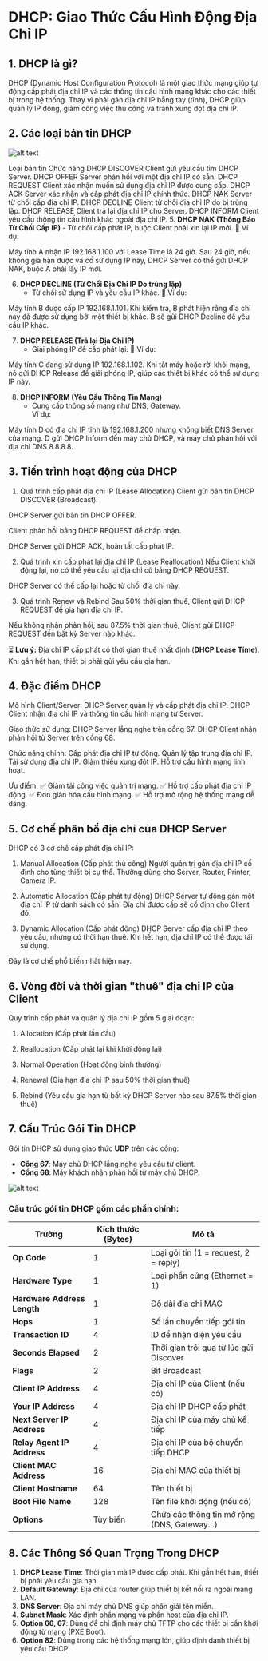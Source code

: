 # **DHCP: Giao Thức Cấu Hình Động Địa Chỉ IP**  

## **1. DHCP là gì?**  
DHCP (Dynamic Host Configuration Protocol) là một giao thức mạng giúp tự động cấp phát địa chỉ IP và các thông tin cấu hình mạng khác cho các thiết bị trong hệ thống. Thay vì phải gán địa chỉ IP bằng tay (tĩnh), DHCP giúp quản lý IP động, giảm công việc thủ công và tránh xung đột địa chỉ IP.

## **2. Các loại bản tin DHCP**  

![alt text](image-1.png)

Loại bản tin	Chức năng
DHCP DISCOVER	Client gửi yêu cầu tìm DHCP Server.
DHCP OFFER	    Server phản hồi với một địa chỉ IP có sẵn.
DHCP REQUEST	Client xác nhận muốn sử dụng địa chỉ IP được cung cấp.
DHCP ACK	    Server xác nhận và cấp phát địa chỉ IP chính thức.
DHCP NAK	    Server từ chối cấp địa chỉ IP.
DHCP DECLINE	Client từ chối địa chỉ IP do bị trùng lặp.
DHCP RELEASE	Client trả lại địa chỉ IP cho Server.
DHCP INFORM	    Client yêu cầu thông tin cấu hình khác ngoài địa chỉ IP.
5. **DHCP NAK (Thông Báo Từ Chối Cấp IP)**
    - Từ chối cấp phát IP, buộc Client phải xin lại IP mới.
🔹 Ví dụ:

Máy tính A nhận IP 192.168.1.100 với Lease Time là 24 giờ. Sau 24 giờ, nếu không gia hạn được và cố sử dụng IP này, DHCP Server có thể gửi DHCP NAK, buộc A phải lấy IP mới.

6. **DHCP DECLINE (Từ Chối Địa Chỉ IP Do trùng lặp)**
    - Từ chối sử dụng IP và yêu cầu IP khác.
🔹 Ví dụ:

Máy tính B được cấp IP 192.168.1.101. Khi kiểm tra, B phát hiện rằng địa chỉ này đã được sử dụng bởi một thiết bị khác. B sẽ gửi DHCP Decline để yêu cầu IP khác.


7. **DHCP RELEASE (Trả lại Địa Chỉ IP)**
    - Giải phóng IP để cấp phát lại.
🔹 Ví dụ:

Máy tính C đang sử dụng IP 192.168.1.102. Khi tắt máy hoặc rời khỏi mạng, nó gửi DHCP Release để giải phóng IP, giúp các thiết bị khác có thể sử dụng IP này.

8. **DHCP INFORM (Yêu Cầu Thông Tin Mạng)**
    - Cung cấp thông số mạng như DNS, Gateway.    
 Ví dụ:

Máy tính D có địa chỉ IP tĩnh là 192.168.1.200 nhưng không biết DNS Server của mạng. D gửi DHCP Inform đến máy chủ DHCP, và máy chủ phản hồi với địa chỉ DNS 8.8.8.8.

## **3. Tiến trình hoạt động của DHCP**  

1. Quá trình cấp phát địa chỉ IP (Lease Allocation)
Client gửi bản tin DHCP DISCOVER (Broadcast).

DHCP Server gửi bản tin DHCP OFFER.

Client phản hồi bằng DHCP REQUEST để chấp nhận.

DHCP Server gửi DHCP ACK, hoàn tất cấp phát IP.

2. Quá trình xin cấp phát lại địa chỉ IP (Lease Reallocation)
Nếu Client khởi động lại, nó có thể yêu cầu lại địa chỉ cũ bằng DHCP REQUEST.

DHCP Server có thể cấp lại hoặc từ chối địa chỉ này.

3. Quá trình Renew và Rebind
Sau 50% thời gian thuê, Client gửi DHCP REQUEST để gia hạn địa chỉ IP.

Nếu không nhận phản hồi, sau 87.5% thời gian thuê, Client gửi DHCP REQUEST đến bất kỳ Server nào khác.

⏳ **Lưu ý:** Địa chỉ IP cấp phát có thời gian thuê nhất định (**DHCP Lease Time**). Khi gần hết hạn, thiết bị phải gửi yêu cầu gia hạn.

## **4. Đặc điểm DHCP**  
Mô hình Client/Server:
    DHCP Server quản lý và cấp phát địa chỉ IP.
    DHCP Client nhận địa chỉ IP và thông tin cấu hình mạng từ Server.

Giao thức sử dụng:
    DHCP Server lắng nghe trên cổng 67.
    DHCP Client nhận phản hồi từ Server trên cổng 68.

Chức năng chính:
    Cấp phát địa chỉ IP tự động.
    Quản lý tập trung địa chỉ IP.
    Tái sử dụng địa chỉ IP.
    Giảm thiểu xung đột IP.
    Hỗ trợ cấu hình mạng linh hoạt.

Ưu điểm:
✅ Giảm tải công việc quản trị mạng.
✅ Hỗ trợ cấp phát địa chỉ IP động.
✅ Đơn giản hóa cấu hình mạng.
✅ Hỗ trợ mở rộng hệ thống mạng dễ dàng.

## **5. Cơ chế phân bổ địa chỉ của DHCP Server**
DHCP có 3 cơ chế cấp phát địa chỉ IP:

1. Manual Allocation (Cấp phát thủ công)
    Người quản trị gán địa chỉ IP cố định cho từng thiết bị cụ thể.
    Thường dùng cho Server, Router, Printer, Camera IP.

2. Automatic Allocation (Cấp phát tự động)
    DHCP Server tự động gán một địa chỉ IP từ danh sách có sẵn.
    Địa chỉ được cấp sẽ cố định cho Client đó.

3. Dynamic Allocation (Cấp phát động)
    DHCP Server cấp địa chỉ IP theo yêu cầu, nhưng có thời hạn thuê.
    Khi hết hạn, địa chỉ IP có thể được tái sử dụng.

Đây là cơ chế phổ biến nhất hiện nay.

## **6. Vòng đời và thời gian "thuê" địa chỉ IP của Client**
Quy trình cấp phát và quản lý địa chỉ IP gồm 5 giai đoạn:

1. Allocation (Cấp phát lần đầu)

2. Reallocation (Cấp phát lại khi khởi động lại)

3. Normal Operation (Hoạt động bình thường)

4. Renewal (Gia hạn địa chỉ IP sau 50% thời gian thuê)

5. Rebind (Yêu cầu gia hạn từ bất kỳ DHCP Server nào sau 87.5% thời gian thuê)

## **7. Cấu Trúc Gói Tin DHCP**  

Gói tin DHCP sử dụng giao thức **UDP** trên các cổng:  
- **Cổng 67**: Máy chủ DHCP lắng nghe yêu cầu từ client.  
- **Cổng 68**: Máy khách nhận phản hồi từ máy chủ DHCP.  

![alt text](image.png)

### **Cấu trúc gói tin DHCP gồm các phần chính:**  
| Trường | Kích thước (Bytes) | Mô tả |
|--------|--------------------|------|
| **Op Code** | 1 | Loại gói tin (1 = request, 2 = reply) |
| **Hardware Type** | 1 | Loại phần cứng (Ethernet = 1) |
| **Hardware Address Length** | 1 | Độ dài địa chỉ MAC |
| **Hops** | 1 | Số lần chuyển tiếp gói tin |
| **Transaction ID** | 4 | ID để nhận diện yêu cầu |
| **Seconds Elapsed** | 2 | Thời gian trôi qua từ lúc gửi Discover |
| **Flags** | 2 | Bit Broadcast |
| **Client IP Address** | 4 | Địa chỉ IP của Client (nếu có) |
| **Your IP Address** | 4 | Địa chỉ IP DHCP cấp phát |
| **Next Server IP Address** | 4 | Địa chỉ IP của máy chủ kế tiếp |
| **Relay Agent IP Address** | 4 | Địa chỉ IP của bộ chuyển tiếp DHCP |
| **Client MAC Address** | 16 | Địa chỉ MAC của thiết bị |
| **Client Hostname** | 64 | Tên thiết bị |
| **Boot File Name** | 128 | Tên file khởi động (nếu có) |
| **Options** | Tùy biến | Chứa các thông tin mở rộng (DNS, Gateway...) |

## **8. Các Thông Số Quan Trọng Trong DHCP**  

1. **DHCP Lease Time**: Thời gian mà IP được cấp phát. Khi gần hết hạn, thiết bị phải yêu cầu gia hạn.  
2. **Default Gateway**: Địa chỉ của router giúp thiết bị kết nối ra ngoài mạng LAN.  
3. **DNS Server**: Địa chỉ máy chủ DNS giúp phân giải tên miền.  
4. **Subnet Mask**: Xác định phần mạng và phần host của địa chỉ IP.  
5. **Option 66, 67**: Dùng để chỉ định máy chủ TFTP cho các thiết bị cần khởi động từ mạng (PXE Boot).  
6. **Option 82**: Dùng trong các hệ thống mạng lớn, giúp định danh thiết bị yêu cầu DHCP.  

